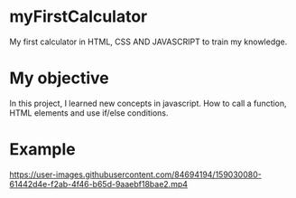 # myFirstCalculator
My first calculator in HTML, CSS AND JAVASCRIPT to train my knowledge.
# My objective
In this project, I learned new concepts in javascript. How to call a function, HTML elements and use if/else conditions.
# Example
https://user-images.githubusercontent.com/84694194/159030080-61442d4e-f2ab-4f46-b65d-9aaebf18bae2.mp4

